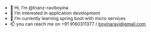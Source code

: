 - 👋 Hi, I’m @trianz-raviboyina
- 👀 I’m interested in application development
- 🌱 I’m currently learning spring boot with micro services
- 📫 you can reach me on +91 9160311377 / boyinaravi@gmail.com

<!---
trianz-raviboyina/trianz-raviboyina is a ✨ special ✨ repository because its `README.md` (this file) appears on your GitHub profile.
You can click the Preview link to take a look at your changes.
--->
